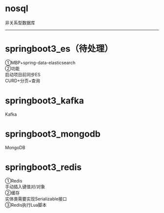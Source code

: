 # nosql
非关系型数据库<br>

************************************************************************************************************************

# springboot3_es（待处理）
①MBP+spring-data-elasticsearch<br>
②功能<br>
启动项目前同步ES<br>
CURD+分页+查询<br>

# springboot3_kafka
Kafka<br>

# springboot3_mongodb
MongoDB<br>

# springboot3_redis
①Redis<br>
手动插入键值对/对象<br>
②缓存<br>
实体类需要实现Serializable接口<br>
③Redis执行Lua脚本<br>
